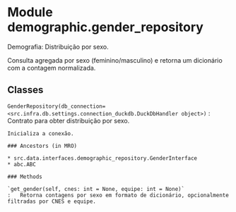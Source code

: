 Module demographic.gender_repository
====================================
Demografia: Distribuição por sexo.

Consulta agregada por sexo (feminino/masculino) e retorna um dicionário
com a contagem normalizada.

Classes
-------

`GenderRepository(db_connection=<src.infra.db.settings.connection_duckdb.DuckDbHandler object>)`
:   Contrato para obter distribuição por sexo.
    
    Inicializa a conexão.

    ### Ancestors (in MRO)

    * src.data.interfaces.demographic_repository.GenderInterface
    * abc.ABC

    ### Methods

    `get_gender(self, cnes: int = None, equipe: int = None)`
    :   Retorna contagens por sexo em formato de dicionário, opcionalmente filtradas por CNES e equipe.
